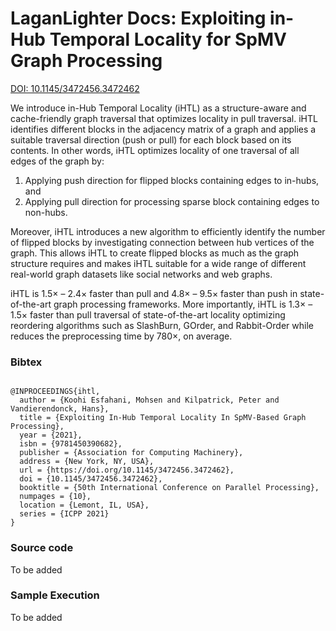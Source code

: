 #  LaganLighter Docs: Exploiting in-Hub Temporal Locality for SpMV Graph Processing

[DOI: 10.1145/3472456.3472462](https://doi.org/10.1145/3472456.3472462)

We introduce in-Hub Temporal Locality (iHTL) as a structure-aware and cache-friendly graph traversal that optimizes locality in pull traversal. iHTL identifies different blocks in the adjacency matrix of a graph and applies a suitable traversal direction (push or pull) for each block based on its contents. In other words, iHTL optimizes locality of one traversal of all edges of the graph by:

1. Applying push direction for flipped blocks containing edges to in-hubs, and
2. Applying pull direction for processing sparse block containing edges to non-hubs.

Moreover, iHTL introduces a new algorithm to efficiently identify the number of flipped blocks by investigating connection between hub vertices of the graph. This allows iHTL to create flipped blocks as much as the graph structure requires and makes iHTL suitable for a wide range of different real-world graph datasets like social networks and web graphs.

iHTL is 1.5× – 2.4× faster than pull and 4.8× – 9.5× faster than push in state-of-the-art graph processing frameworks. More importantly, iHTL is 1.3× – 1.5× faster than pull traversal of state-of-the-art locality optimizing reordering algorithms such as SlashBurn, GOrder, and Rabbit-Order while reduces the preprocessing time by 780×, on average.

### Bibtex
```

@INPROCEEDINGS{ihtl,
  author = {Koohi Esfahani, Mohsen and Kilpatrick, Peter and Vandierendonck, Hans},
  title = {Exploiting In-Hub Temporal Locality In SpMV-Based Graph Processing},
  year = {2021},
  isbn = {9781450390682},
  publisher = {Association for Computing Machinery},
  address = {New York, NY, USA},
  url = {https://doi.org/10.1145/3472456.3472462},
  doi = {10.1145/3472456.3472462},
  booktitle = {50th International Conference on Parallel Processing},
  numpages = {10},
  location = {Lemont, IL, USA},
  series = {ICPP 2021}
}

```

### Source code
To be added

### Sample Execution
To be added
